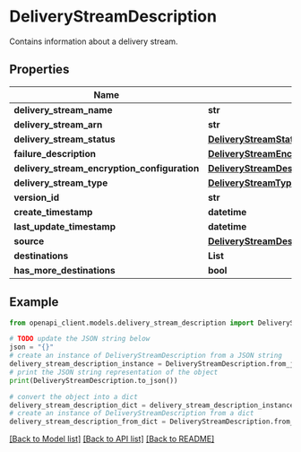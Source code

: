 # DeliveryStreamDescription

Contains information about a delivery stream.

## Properties

Name | Type | Description | Notes
------------ | ------------- | ------------- | -------------
**delivery_stream_name** | **str** |  | 
**delivery_stream_arn** | **str** |  | 
**delivery_stream_status** | [**DeliveryStreamStatus**](DeliveryStreamStatus.md) |  | 
**failure_description** | [**DeliveryStreamEncryptionConfigurationFailureDescription**](DeliveryStreamEncryptionConfigurationFailureDescription.md) |  | [optional] 
**delivery_stream_encryption_configuration** | [**DeliveryStreamDescriptionDeliveryStreamEncryptionConfiguration**](DeliveryStreamDescriptionDeliveryStreamEncryptionConfiguration.md) |  | [optional] 
**delivery_stream_type** | [**DeliveryStreamType**](DeliveryStreamType.md) |  | 
**version_id** | **str** |  | 
**create_timestamp** | **datetime** |  | [optional] 
**last_update_timestamp** | **datetime** |  | [optional] 
**source** | [**DeliveryStreamDescriptionSource**](DeliveryStreamDescriptionSource.md) |  | [optional] 
**destinations** | **List** |  | 
**has_more_destinations** | **bool** |  | 

## Example

```python
from openapi_client.models.delivery_stream_description import DeliveryStreamDescription

# TODO update the JSON string below
json = "{}"
# create an instance of DeliveryStreamDescription from a JSON string
delivery_stream_description_instance = DeliveryStreamDescription.from_json(json)
# print the JSON string representation of the object
print(DeliveryStreamDescription.to_json())

# convert the object into a dict
delivery_stream_description_dict = delivery_stream_description_instance.to_dict()
# create an instance of DeliveryStreamDescription from a dict
delivery_stream_description_from_dict = DeliveryStreamDescription.from_dict(delivery_stream_description_dict)
```
[[Back to Model list]](../README.md#documentation-for-models) [[Back to API list]](../README.md#documentation-for-api-endpoints) [[Back to README]](../README.md)


